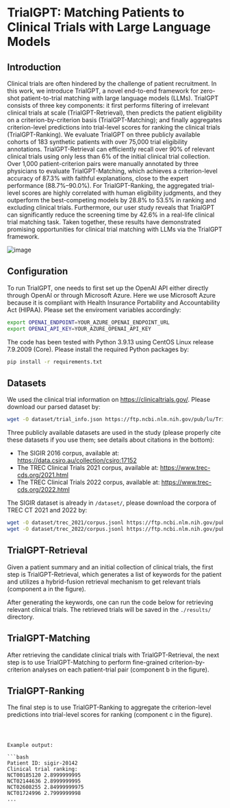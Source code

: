 # TrialGPT: Matching Patients to Clinical Trials with Large Language Models

## Introduction
Clinical trials are often hindered by the challenge of patient recruitment. In this work, we introduce TrialGPT, a novel end-to-end framework for zero-shot patient-to-trial matching with large language models (LLMs). TrialGPT consists of three key components: it first performs filtering of irrelevant clinical trials at scale (TrialGPT-Retrieval), then predicts the patient eligibility on a criterion-by-criterion basis (TrialGPT-Matching); and finally aggregates criterion-level predictions into trial-level scores for ranking the clinical trials (TrialGPT-Ranking). We evaluate TrialGPT on three publicly available cohorts of 183 synthetic patients with over 75,000 trial eligibility annotations. TrialGPT-Retrieval can efficiently recall over 90% of relevant clinical trials using only less than 6% of the initial clinical trial collection. Over 1,000 patient-criterion pairs were manually annotated by three physicians to evaluate TrialGPT-Matching, which achieves a criterion-level accuracy of 87.3% with faithful explanations, close to the expert performance (88.7%–90.0%). For TrialGPT-Ranking, the aggregated trial-level scores are highly correlated with human eligibility judgments, and they outperform the best-competing models by 28.8% to 53.5% in ranking and excluding clinical trials. Furthermore, our user study reveals that TrialGPT can significantly reduce the screening time by 42.6% in a real-life clinical trial matching task. Taken together, these results have demonstrated promising opportunities for clinical trial matching with LLMs via the TrialGPT framework.

![image](https://github.com/user-attachments/assets/66b01b03-1871-4ccc-be05-10e17e077370)

## Configuration

To run TrialGPT, one needs to first set up the OpenAI API either directly through OpenAI or through Microsoft Azure. Here we use Microsoft Azure because it is compliant with Health Insurance Portability and Accountability Act (HIPAA). Please set the enviroment variables accordingly:

```bash
export OPENAI_ENDPOINT=YOUR_AZURE_OPENAI_ENDPOINT_URL
export OPENAI_API_KEY=YOUR_AZURE_OPENAI_API_KEY
```

The code has been tested with Python 3.9.13 using CentOS Linux release 7.9.2009 (Core). Please install the required Python packages by:

```bash
pip install -r requirements.txt
```

## Datasets

We used the clinical trial information on https://clinicaltrials.gov/. Please download our parsed dataset by:

```bash
wget -O dataset/trial_info.json https://ftp.ncbi.nlm.nih.gov/pub/lu/TrialGPT/trial_info.json
```

Three publicly available datasets are used in the study (please properly cite these datasets if you use them; see details about citations in the bottom):
- The SIGIR 2016 corpus, available at: https://data.csiro.au/collection/csiro:17152
- The TREC Clinical Trials 2021 corpus, available at: https://www.trec-cds.org/2021.html
- The TREC Clinical Trials 2022 corpus, available at: https://www.trec-cds.org/2022.html

The SIGIR dataset is already in `/dataset/`, please download the corpora of TREC CT 2021 and 2022 by:

```bash
wget -O dataset/trec_2021/corpus.jsonl https://ftp.ncbi.nlm.nih.gov/pub/lu/TrialGPT/trec_2021_corpus.jsonl
wget -O dataset/trec_2022/corpus.jsonl https://ftp.ncbi.nlm.nih.gov/pub/lu/TrialGPT/trec_2022_corpus.jsonl
```

## TrialGPT-Retrieval

Given a patient summary and an initial collection of clinical trials, the first step is TrialGPT-Retrieval, which generates a list of keywords for the patient and utilizes a hybrid-fusion retrieval mechanism to get relevant trials (component a in the figure). 



After generating the keywords, one can run the code below for retrieving relevant clinical trials. The retrieved trials will be saved in the `./results/` directory.

## TrialGPT-Matching

After retrieving the candidate clinical trials with TrialGPT-Retrieval, the next step is to use TrialGPT-Matching to perform fine-grained criterion-by-criterion analyses on each patient-trial pair (component b in the figure).
## TrialGPT-Ranking

The final step is to use TrialGPT-Ranking to aggregate the criterion-level predictions into trial-level scores for ranking (component c in the figure).
```



Example output:

```bash
Patient ID: sigir-20142
Clinical trial ranking:
NCT00185120 2.8999999995
NCT02144636 2.8999999995
NCT02608255 2.84999999975
NCT01724996 2.7999999998
...
```

